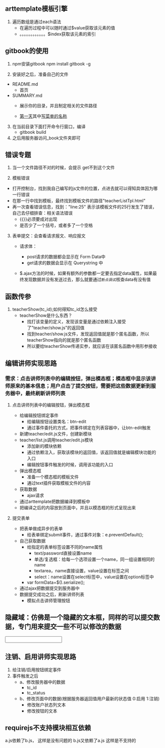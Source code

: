 ## arttemplate模板引擎
1. 遍历数组是通过each语法
    + 在遍历过程中可以随时通过$value获取该元素的值
    + 。。。。。。。。。。。。$index获取该元素的索引


## gitbook的使用
1. npm安装gitbook
npm install gitbook -g

2. 安装好之后，准备自己的文件
+ README.md
    - 首页
+ SUMMARY.md
    - 展示你的目录，并且制定相关的文件路径

    - [第一天](第一天.md)其中[写菜单的名称](文件的路径)
3. 在当前目录下面打开命令行窗口，编译
    - gitbook build
4. 之后用服务器访问_book文件夹即可


## 错误专题
1. 当一个文件路径不对的时候，会提示 get不到这个文件

2. 模板错误
+ 打开控制台，找到我自己编写的js文件的位置，点进去就可以得知具体因为哪一行错误
+ 在那一行中找到模板，最终找到模板文件的路径"teacherListTpl.html"
+ 再一次查看错误信息，找到："line:25" 表示该模板文件的25行发生了错误，自己去仔细排查：相关语法错误
    - {{}}必须要成对出现
    + 是否少了一个括号，或者多了一个空格

3. 表单提交：会查看请求报文、响应报文
    + 请求体：
        - post请求的数据都会显示在 Form Data中
        - get请求的数据会显示在 Querystring 中

    + $.ajax方法的时候，如果有额外的参数都一定要去指定data属性，如果最终发现数据并没有发送过去，那么就要通过`断点调试`核查data有没有值

## 函数传参
1. teacherShow(tc_id);如何得知tc_id怎么接受
    + teacherShow是什么东西？
        - 找打该变量的定义，发现该变量是通过依赖注入接受了"teacher/show.js"的返回值
        - 找到teacher/show.js文件，发现返回值就是那个匿名函数，所以teacherShow指向的就是那个匿名函数
        - 所以要给teacherShow传递实参，就应该在该匿名函数中用形参接收


## 编辑讲师实现思路
### 需求：点击讲师列表中的编辑按钮，弹出模态框；模态框中显示该讲师原来的基本信息；用户点击了提交按钮，需要把这些数据更新到服务器中，最终刷新讲师列表
1. 点击讲师列表中的编辑按钮，弹出模态框
    + 给编辑按钮绑定事件
        - 给编辑按钮设置类名：btn-edit
        - 通过事件委托的方式，把事件绑定在列表容器中，让btn-edit触发
    + 新建teacher/edit.js文件，创建新模块
    + teacher/list.js调用teacher/edit.js模块
        - 添加新的模块依赖
        - 通过依赖注入，获取该模块的返回值，该返回值就是编辑模块功能的入口
        - 编辑按钮事件触发的时候，调用该功能的入口
    + 弹出模态框
        - 准备一个模态框的模板文件
        - 通过text插件获取模板文件的内容
    + 获取数据
        - ajax请求
    + 通过arttemplate把数据编译到模板中
    + 把编译之后的内容放到页面中，并且以模态框的形式呈现出来

2. 提交表单
    + 把表单做成异步的表单
        - 给表单绑定submit事件，通过事件对象：e.preventDefault();
    + 自己获取数据
        - 给指定的表单标签设置不同的name属性
            - text/password直接设置name
            - 单选/复选框：给每一个选项设置一个name，同一组设置相同的name
            - textarea，name直接设置，value设置在标签之间
            - select：name设置在select标签中，value设置在option标签中
        - var formData=$().serialize();
    + 通过ajax把数据提交到服务器中
    + 数据提交成功之后，刷新讲师列表
        - 模拟点击讲师管理按钮

## 隐藏域：仿佛是一个隐藏的文本框，同样的可以提交数据，专门用来提交一些不可以修改的数据
<input type="hide"/>

## 注销、启用讲师实现思路
1. 给注销/启用按钮绑定事件
2. 事件触发之后
    + a、修改服务器中的数据
        - tc_id
        + tc_status
    + b、修改页面中的数据(根据服务器返回值用户最新的状态值 0:启用 1:注销)
        -  修改账户状态列文本
        -  修改按钮的文本

## requirejs不支持模块相互依赖
a.js依赖了b.js，  这样是没有问题的
b.js又依赖了a.js    这样是不支持的